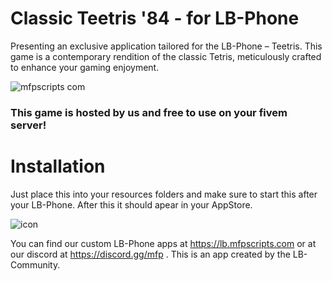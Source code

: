 # Classic Teetris '84 - for LB-Phone
Presenting an exclusive application tailored for the LB-Phone – Teetris.
This game is a contemporary rendition of the classic Tetris, meticulously crafted to enhance your gaming enjoyment.

![mfpscripts com](https://github.com/maxifaxipaxi-new/mfp_lb-teetris/assets/115405418/345931a8-9311-4688-a9c9-626eb48cd938)
### This game is hosted by us and free to use on your fivem server!

# Installation
Just place this into your resources folders and make sure to start this after your LB-Phone.
After this it should apear in your AppStore.

![icon](https://github.com/maxifaxipaxi-new/mfp_lb-teetris/assets/115405418/2986f4a3-3d02-48fc-b569-6e4024f89b0b)

You can find our custom LB-Phone apps at https://lb.mfpscripts.com or at our discord at https://discord.gg/mfp .
This is an app created by the LB-Community.
